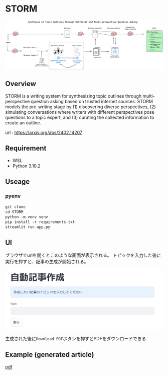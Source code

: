 # STORM
![alt text](image.png)

## Overview
STORM is a writing system for synthesizing topic outlines through multi-perspective question asking based on trusted internet sources. STORM models the pre-writing stage by (1) discovering diverse perspectives, (2) simulating conversations where writers with different perspectives pose questions to a topic expert, and (3) curating the collected information to create an outline.

url : https://arxiv.org/abs/2402.14207

## Requirement
- WSL
- Python 3.10.2

## Useage
### pyenv
```
git clone
cd STORM
python -m venv venv
pip install -r requirements.txt
streamlit run app.py
```
## UI
ブラウザでurlを開くとこのような画面が表示される。
トピックを入力した後に実行を押すと、記事の生成が開始される。

![alt text](image-1.png)

生成された後に`Download PDF`ボタンを押すとPDFをダウンロードできる

## Example (generated article)
[pdf](example.pdf)
